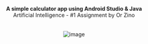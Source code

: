 <p align="center">
  <strong>A simple calculator app using Android Studio & Java
</strong><br>
Artificial Intelligence - #1 Assignment by Or Zino
<br><br><br>

 <img src="https://github.com/user-attachments/assets/3773d41d-d40c-47a6-8864-af28d317aca4](https://github.com/user-attachments/assets/c5f08d12-f233-4839-9f30-597127d3ea7b)" alt="image" /> 
  
</p>
